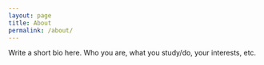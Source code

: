 ```yaml
---
layout: page
title: About
permalink: /about/
---
```


Write a short bio here. Who you are, what you study/do, your interests, etc.
